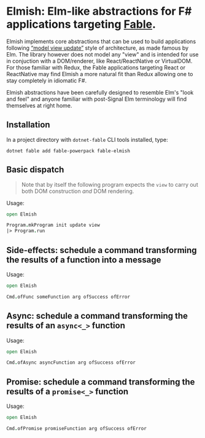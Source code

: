 Elmish: Elm-like abstractions for F# applications targeting [Fable](https://fable-compiler.github.io/).
=======

Elmish implements core abstractions that can be used to build applications following [“model view update”](http://www.elm-tutorial.org/en/02-elm-arch/01-introduction.html) style of architecture, as made famous by Elm.
The library however does not model any "view" and is intended for use in conjuction with a DOM/renderer, like React/ReactNative or VirtualDOM.
For those familiar with Redux, the Fable applications targeting React or ReactNative may find Elmish a more natural fit than Redux allowing one to stay completely in idiomatic F#.

Elmish abstractions have been carefully designed to resemble Elm's "look and feel" and anyone familiar with post-Signal Elm terminology will find themselves at right home.

## Installation

In a project directory with `dotnet-fable` CLI tools installed, type:

```shell
dotnet fable add fable-powerpack fable-elmish
```

## Basic dispatch
> Note that by itself the following program expects the `view` to carry out both DOM construction *and* DOM rendering.
 
Usage:
```fsharp
open Elmish

Program.mkProgram init update view
|> Program.run
```

## Side-effects: schedule a command transforming the results of a function into a message
Usage:
```fsharp
open Elmish

Cmd.ofFunc someFunction arg ofSuccess ofError
```

## Async: schedule a command transforming the results of an `async<_>` function
Usage:
```fsharp
open Elmish

Cmd.ofAsync asyncFunction arg ofSuccess ofError
```

## Promise: schedule a command transforming the results of a `promise<_>` function
Usage:
```fsharp
open Elmish

Cmd.ofPromise promiseFunction arg ofSuccess ofError
```
